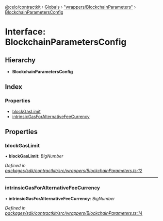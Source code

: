 [@celo/contractkit](../README.md) › [Globals](../globals.md) › ["wrappers/BlockchainParameters"](../modules/_wrappers_blockchainparameters_.md) › [BlockchainParametersConfig](_wrappers_blockchainparameters_.blockchainparametersconfig.md)

# Interface: BlockchainParametersConfig

## Hierarchy

* **BlockchainParametersConfig**

## Index

### Properties

* [blockGasLimit](_wrappers_blockchainparameters_.blockchainparametersconfig.md#blockgaslimit)
* [intrinsicGasForAlternativeFeeCurrency](_wrappers_blockchainparameters_.blockchainparametersconfig.md#intrinsicgasforalternativefeecurrency)
## Properties

###  blockGasLimit

• **blockGasLimit**: *BigNumber*

*Defined in [packages/sdk/contractkit/src/wrappers/BlockchainParameters.ts:12](https://github.com/celo-org/celo-monorepo/blob/master/packages/sdk/contractkit/src/wrappers/BlockchainParameters.ts#L12)*

___

###  intrinsicGasForAlternativeFeeCurrency

• **intrinsicGasForAlternativeFeeCurrency**: *BigNumber*

*Defined in [packages/sdk/contractkit/src/wrappers/BlockchainParameters.ts:14](https://github.com/celo-org/celo-monorepo/blob/master/packages/sdk/contractkit/src/wrappers/BlockchainParameters.ts#L14)*

